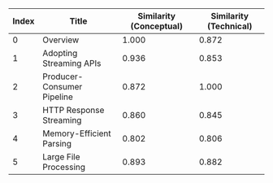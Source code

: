| Index | Title | Similarity (Conceptual) | Similarity (Technical) |
|-------|-------|-------------------------|------------------------|
| 0 | Overview | 1.000 | 0.872 |
| 1 | Adopting Streaming APIs | 0.936 | 0.853 |
| 2 | Producer-Consumer Pipeline | 0.872 | 1.000 |
| 3 | HTTP Response Streaming | 0.860 | 0.845 |
| 4 | Memory-Efficient Parsing | 0.802 | 0.806 |
| 5 | Large File Processing | 0.893 | 0.882 |
